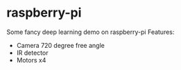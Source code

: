 # raspberry-pi

Some fancy deep learning demo on raspberry-pi
Features:
- Camera 720 degree free angle
- IR detector
- Motors x4
